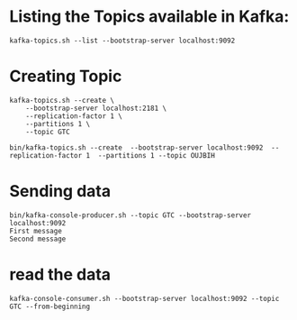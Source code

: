 # Listing the Topics available in Kafka:
```
kafka-topics.sh --list --bootstrap-server localhost:9092
```

# Creating Topic 
```
kafka-topics.sh --create \
    --bootstrap-server localhost:2181 \
    --replication-factor 1 \
    --partitions 1 \
    --topic GTC
    
bin/kafka-topics.sh --create  --bootstrap-server localhost:9092  --replication-factor 1  --partitions 1 --topic OUJBIH
```

# Sending data 
```
bin/kafka-console-producer.sh --topic GTC --bootstrap-server localhost:9092
First message
Second message

```

# read the data 
```
kafka-console-consumer.sh --bootstrap-server localhost:9092 --topic GTC --from-beginning
```
